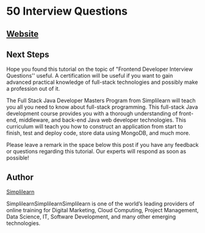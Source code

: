 # 50 Interview Questions

## [Website](https://www.simplilearn.com/tutorials/programming-tutorial/front-end-developer-interview-questions)

## Next Steps

Hope you found this tutorial on the topic of "Frontend Developer Interview Questions'' useful. A certification will be useful if you want to gain advanced practical knowledge of full-stack technologies and possibly make a profession out of it.

The Full Stack Java Developer Masters Program from Simplilearn will teach you all you need to know about full-stack programming. This full-stack Java development course provides you with a thorough understanding of front-end, middleware, and back-end Java web developer technologies. This curriculum will teach you how to construct an application from start to finish, test and deploy code, store data using MongoDB, and much more.

Please leave a remark in the space below this post if you have any feedback or questions regarding this tutorial. Our experts will respond as soon as possible!

## Author

[Simplilearn](https://www.simplilearn.com/authors/simplilearn)

SimplilearnSimplilearnSimplilearn is one of the world’s leading providers of online training for Digital Marketing, Cloud Computing, Project Management, Data Science, IT, Software Development, and many other emerging technologies.
